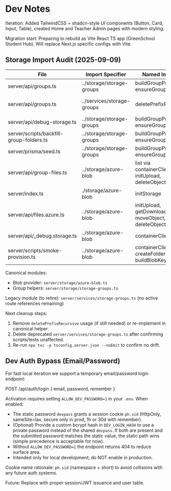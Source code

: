 # Dev Notes

Iteration: Added TailwindCSS + shadcn-style UI components (Button, Card, Input, Table), created Home and Teacher Admin pages with modern styling.

Migration start: Preparing to rebuild as Vite React TS app (GreenSchool Student Hub). Will replace Next.js specific configs with Vite.

## Storage Import Audit (2025-09-09)

File | Import Specifier | Named Imports | Status
---- | ---------------- | ------------- | ------
server/api/groups.ts | ../storage/storage-groups | buildGroupPrefix, ensureGroupFolder | OK (canonical)
server/api/groups.ts | ../services/storage-groups | deletePrefixRecursive | Legacy (pending migration)
server/api/debug-storage.ts | ../storage/storage-groups | buildGroupPrefix, ensureGroupFolder | OK
server/scripts/backfill-group-folders.ts | ../storage/storage-groups | buildGroupPrefix, ensureGroupFolder | OK
server/prisma/seed.ts | ../storage/storage-groups | buildGroupPrefix, ensureGroupFolder | OK
server/api/group-files.ts | ../storage/azure-blob | list via containerClient, initUpload, deleteObject | OK (canonical)
server/index.ts | ./storage/azure-blob | initStorage | OK
server/api/files.azure.ts | ../storage/azure-blob | initUpload, getDownloadUrl, moveObject, deleteObject | OK
server/api/_debug.storage.ts | ../storage/azure-blob | containerClient | OK
server/scripts/smoke-provision.ts | ../storage/azure-blob | containerClient, createFolderMarker, buildBlobKey | OK

Canonical modules:
- Blob provider: `server/storage/azure-blob.ts`
- Group helpers: `server/storage/storage-groups.ts`

Legacy module (to retire): `server/services/storage-groups.ts` (no active route references remaining)

Next cleanup steps:
1. Remove `deletePrefixRecursive` usage (if still needed) or re-implement in canonical helper.
2. Delete deprecated `server/services/storage-groups.ts` after confirming scripts/tests unaffected.
3. Re-run `npx tsc -p tsconfig.server.json --noEmit` to confirm no drift.

## Dev Auth Bypass (Email/Password)

For fast local iteration we support a temporary email/password login endpoint:

POST /api/auth/login { email, password, remember }

Activation requires setting `ALLOW_DEV_PASSWORD=1` in your `.env`. When enabled:

* The static password `devpass` grants a session cookie `ph.sid` (HttpOnly, sameSite=lax, secure only in prod, 1h or 30d with remember).
* (Optional) Provide a custom bcrypt hash in `DEV_LOGIN_HASH` to use a private password instead of the shared `devpass`. If both are present and the submitted password matches the static value, the static path wins (simple precedence is acceptable for now).
* Without `ALLOW_DEV_PASSWORD=1` the endpoint returns 404 to reduce surface area.
* Intended only for local development; do NOT enable in production.

Cookie name rationale: `ph.sid` (namespace + short) to avoid collisions with any future auth systems.

Future: Replace with proper session/JWT issuance and user table.

